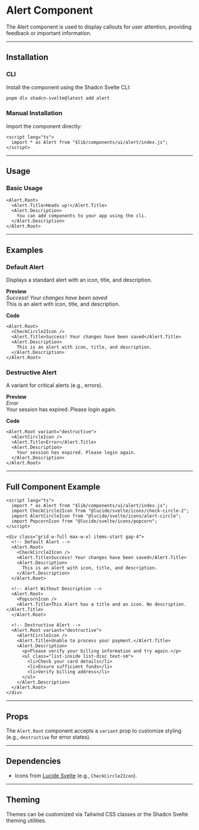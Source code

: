 

# Alert Component

The Alert component is used to display callouts for user attention, providing feedback or important information.

---

## Installation

### CLI
Install the component using the Shadcn Svelte CLI:
```bash
pnpm dlx shadcn-svelte@latest add alert
```

### Manual Installation
Import the component directly:
```svelte
<script lang="ts">
  import * as Alert from "$lib/components/ui/alert/index.js";
</script>
```

---

## Usage

### Basic Usage
```svelte
<Alert.Root>
  <Alert.Title>Heads up!</Alert.Title>
  <Alert.Description>
    You can add components to your app using the cli.
  </Alert.Description>
</Alert.Root>
```

---

## Examples

### Default Alert
Displays a standard alert with an icon, title, and description.

**Preview**  
*Success! Your changes have been saved*  
This is an alert with icon, title, and description.  

**Code**
```svelte
<Alert.Root>
  <CheckCircle2Icon />
  <Alert.Title>Success! Your changes have been saved</Alert.Title>
  <Alert.Description>
    This is an alert with icon, title, and description.
  </Alert.Description>
</Alert.Root>
```

### Destructive Alert
A variant for critical alerts (e.g., errors).

**Preview**  
*Error*  
Your session has expired. Please login again.  

**Code**
```svelte
<Alert.Root variant="destructive">
  <AlertCircleIcon />
  <Alert.Title>Error</Alert.Title>
  <Alert.Description>
    Your session has expired. Please login again.
  </Alert.Description>
</Alert.Root>
```

---

## Full Component Example
```svelte
<script lang="ts">
  import * as Alert from "$lib/components/ui/alert/index.js";
  import CheckCircle2Icon from "@lucide/svelte/icons/check-circle-2";
  import AlertCircleIcon from "@lucide/svelte/icons/alert-circle";
  import PopcornIcon from "@lucide/svelte/icons/popcorn";
</script>

<div class="grid w-full max-w-xl items-start gap-4">
  <!-- Default Alert -->
  <Alert.Root>
    <CheckCircle2Icon />
    <Alert.Title>Success! Your changes have been saved</Alert.Title>
    <Alert.Description>
      This is an alert with icon, title, and description.
    </Alert.Description>
  </Alert.Root>

  <!-- Alert Without Description -->
  <Alert.Root>
    <PopcornIcon />
    <Alert.Title>This Alert has a title and an icon. No description.</Alert.Title>
  </Alert.Root>

  <!-- Destructive Alert -->
  <Alert.Root variant="destructive">
    <AlertCircleIcon />
    <Alert.Title>Unable to process your payment.</Alert.Title>
    <Alert.Description>
      <p>Please verify your billing information and try again.</p>
      <ul class="list-inside list-disc text-sm">
        <li>Check your card details</li>
        <li>Ensure sufficient funds</li>
        <li>Verify billing address</li>
      </ul>
    </Alert.Description>
  </Alert.Root>
</div>
```

---

## Props
The `Alert.Root` component accepts a `variant` prop to customize styling (e.g., `destructive` for error states).

---

## Dependencies
- Icons from [Lucide Svelte](https://github.com/svelte-lucide/lucide) (e.g., `CheckCircle2Icon`).

---

## Theming
Themes can be customized via Tailwind CSS classes or the Shadcn Svelte theming utilities.